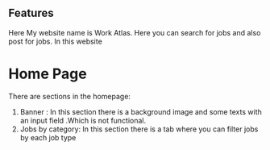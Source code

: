 ## Features

Here My website name is Work Atlas. Here you can search for jobs and also post for jobs. In this website 

# Home Page
  There are sections in the homepage:
 1. Banner : In this section there is a background image and some texts with an input field .Which is not functional.
 2. Jobs by category: In this section there is a tab where you can filter jobs by each job type